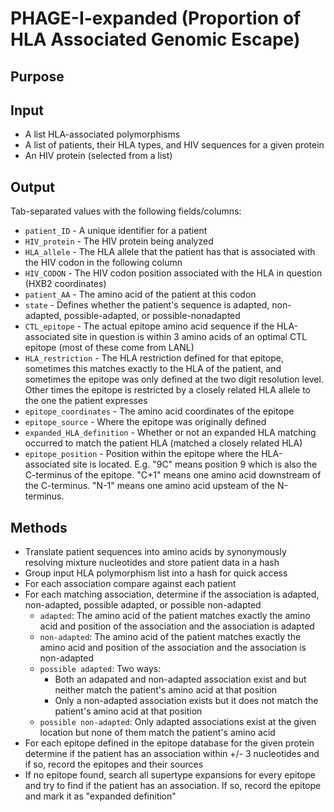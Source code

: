 # PHAGE-I-expanded (Proportion of HLA Associated Genomic Escape)

## Purpose

## Input
* A list HLA-associated polymorphisms
* A list of patients, their HLA types, and HIV sequences for a given protein
* An HIV protein (selected from a list)

## Output
Tab-separated values with the following fields/columns:
* `patient_ID` - A unique identifier for a patient
* `HIV_protein` - The HIV protein being analyzed
* `HLA_allele` - The HLA allele that the patient has that is associated with the HIV codon in the following column
* `HIV_CODON` - The HIV codon position associated with the HLA in question (HXB2 coordinates)
* `patient_AA` - The amino acid of the patient at this codon
* `state` - Defines whether the patient's sequence is adapted, non-adapted, possible-adapted, or possible-nonadapted
* `CTL_epitope` - The actual epitope amino acid sequence if the HLA-associated site in question is within 3 amino acids of an optimal CTL epitope (most of these come from LANL)
* `HLA_restriction` - The HLA restriction defined for that epitope, sometimes this matches exactly to the HLA of the patient, and sometimes the epitope was only defined at the two digit resolution level. Other times the epitope is restricted by a closely related HLA allele to the one the patient expresses
* `epitope_coordinates` - The amino acid coordinates of the epitope
* `epitope_source` - Where the epitope was originally defined
* `expanded_HLA_definition` - Whether or not an expanded HLA matching occurred to match the patient HLA (matched a closely related HLA)
* `epitope_position` - Position within the epitope where the HLA-associated site is located. E.g. "9C" means position 9 which is also the C-terminus of the epitope. "C+1" means one amino acid downstream of the C-terminus. "N-1" means one amino acid upsteam of the N-terminus.

## Methods
* Translate patient sequences into amino acids by synonymously resolving mixture nucleotides and store patient data in a hash
* Group input HLA polymorphism list into a hash for quick access
* For each association compare against each patient
* For each matching association, determine if the association is adapted, non-adapted, possible adapted, or possible non-adapted
  * `adapted`: The amino acid of the patient matches exactly the amino acid and position of the association and the association is adapted
  * `non-adapted`: The amino acid of the patient matches exactly the amino acid and position of the association and the association is non-adapted
  * `possible adapted`: Two ways:
    * Both an adapated and non-adapted association exist and but neither match the patient's amino acid at that position
    * Only a non-adapted association exists but it does not match the patient's amino acid at that position
  * `possible non-adapted`: Only adapted associations exist at the given location but none of them match the patient's amino acid
* For each epitope defined in the epitope database for the given protein determine if the patient has an association within +/- 3 nucleotides and if so, record the epitopes and their sources
* If no epitope found, search all supertype expansions for every epitope and try to find if the patient has an association. If so, record the epitope and mark it as "expanded definition"